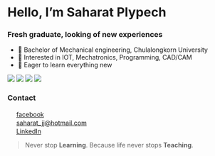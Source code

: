 # Hello, I’m Saharat Plypech

### Fresh graduate, looking of new experiences
- 💼 Bachelor of Mechanical engineering, Chulalongkorn University
- 👀 Interested in IOT, Mechatronics, Programming, CAD/CAM
- 🌱 Eager to learn everything new

<img src="https://img.shields.io/badge/Python-3776AB?style=for-the-badge&logo=python&logoColor=white" /> <img src="https://img.shields.io/badge/C%2B%2B-00599C?style=for-the-badge&logo=c%2B%2B&logoColor=white" /> <img src="https://img.shields.io/badge/RASPBERRY%20PI-C51A4A.svg?&style=for-the-badge&logo=raspberry%20pi&logoColor=white" /> <img src="https://img.shields.io/badge/Arduino_IDE-00979D?style=for-the-badge&logo=arduino&logoColor=white" /> 

### Contact
<img height="16" width="16" src="https://img.icons8.com/color/50/000000/facebook.png"/> [facebook] <br />
<img height="16" width="16" src="https://img.icons8.com/fluency/48/000000/mail.png"/> saharat_jj@hotmail.com <br />
<img height="16" width="16" src="https://img.icons8.com/color/48/000000/linkedin.png"/> [LinkedIn]

>Never stop **Learning**. Because life never stops **Teaching**.
<br />
<br />

[facebook]: https://web.facebook.com/saharatplypech/
[LinkedIn]: https://www.linkedin.com/in/saharat-plypech-a68767219


<!---
Saharatjj/Saharatjj is a ✨ special ✨ repository because its `README.md` (this file) appears on your GitHub profile.
You can click the Preview link to take a look at your changes.
--->

